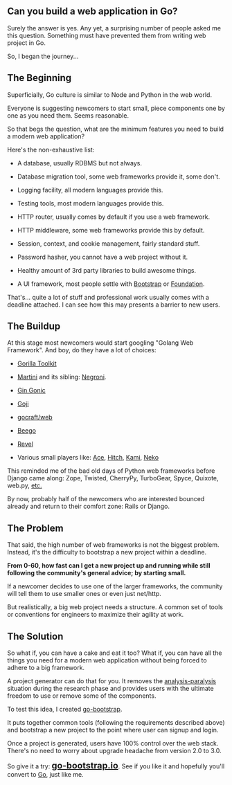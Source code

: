 ## Can you build a web application in Go?

Surely the answer is yes. Any yet, a surprising number of people asked me this question. Something must have prevented them from writing web project in Go.

So, I began the journey...


## The Beginning

Superficially, Go culture is similar to Node and Python in the web world.

Everyone is suggesting newcomers to start small, piece components one by one as you need them. Seems reasonable.

So that begs the question, what are the minimum features you need to build a modern web application?

Here's the non-exhaustive list:

* A database, usually RDBMS but not always.

* Database migration tool, some web frameworks provide it, some don't.

* Logging facility, all modern languages provide this.

* Testing tools, most modern languages provide this.

* HTTP router, usually comes by default if you use a web framework.

* HTTP middleware, some web frameworks provide this by default.

* Session, context, and cookie management, fairly standard stuff.

* Password hasher, you cannot have a web project without it.

* Healthy amount of 3rd party libraries to build awesome things.

* A UI framework, most people settle with <a target="_blank" href="//getbootstrap.com/">Bootstrap</a> or <a target="_blank" href="//foundation.zurb.com/">Foundation</a>.

That's... quite a lot of stuff and professional work usually comes with a deadline attached. I can see how this may presents a barrier to new users.


## The Buildup

At this stage most newcomers would start googling "Golang Web Framework". And boy, do they have a lot of choices:

* <a target="_blank" href="//www.gorillatoolkit.org/">Gorilla Toolkit</a>

* <a target="_blank" href="//martini.codegangsta.io/">Martini</a> and its sibling: <a target="_blank" href="//github.com/codegangsta/negroni">Negroni</a>.

* <a target="_blank" href="//gin-gonic.github.io/gin/">Gin Gonic</a>

* <a target="_blank" href="//goji.io/">Goji</a>

* <a target="_blank" href="//github.com/gocraft/web/">gocraft/web</a>

* <a target="_blank" href="//beego.me/">Beego</a>

* <a target="_blank" href="//revel.github.io/">Revel</a>

* Various small players like: <a target="_blank" href="//github.com/plimble/ace">Ace</a>, <a target="_blank" href="//github.com/nbio/hitch">Hitch</a>, <a target="_blank" href="//github.com/guregu/kami">Kami</a>, <a target="_blank" href="//github.com/rocwong/neko">Neko</a>

This reminded me of the bad old days of Python web frameworks before Django came along: Zope, Twisted, CherryPy, TurboGear, Spyce, Quixote, web.py, <a target="_blank" href="//wiki.python.org/moin/WebFrameworks">etc.</a>

By now, probably half of the newcomers who are interested bounced already and return to their comfort zone: Rails or Django.


## The Problem

That said, the high number of web frameworks is not the biggest problem. Instead, it's the difficulty to bootstrap a new project within a deadline.

<b>From 0-60, how fast can I get a new project up and running while still following the community's general advice; by starting small.</b>

If a newcomer decides to use one of the larger frameworks, the community will tell them to use smaller ones or even just net/http.

But realistically, a big web project needs a structure. A common set of tools or conventions for engineers to maximize their agility at work.


## The Solution

So what if, you can have a cake and eat it too? What if, you can have all the things you need for a modern web application without being forced to adhere to a big framework.

A project generator can do that for you. It removes the <a target="_blank" href="//en.wikipedia.org/wiki/Analysis_paralysis">analysis-paralysis</a> situation during the research phase and provides users with the ultimate freedom to use or remove some of the components.

To test this idea, I created <a target="_blank" href="//go-bootstrap.io/">go-bootstrap</a>.

It puts together common tools (following the requirements described above) and bootstrap a new project to the point where user can signup and login.

Once a project is generated, users have 100% control over the web stack. There's no need to worry about upgrade headache from version 2.0 to 3.0.

So give it a try: <a target="_blank" href="//go-bootstrap.io/" style="font-size: 20px; font-weight: bold">go-bootstrap.io</a>. See if you like it and hopefully you'll convert to <a target="_blank" href="//play.golang.org/">Go</a>, just like me.
